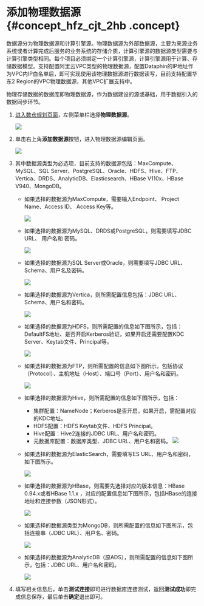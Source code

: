 # 添加物理数据源 {#concept_hfz_cjt_2hb .concept}

数据源分为物理数据源和计算引擎源。物理数据源为外部数据源，主要为来源业务系统或者计算完成后服务的业务系统的存储介质，计算引擎源的数据源类型需要与计算引擎类型相同。每个项目必须绑定一个计算引擎源，计算引擎源用于计算、存储数据模型。支持配置阿里云VPC类型的物理数据源，配置Dataphin的IP地址作为VPC内IP白名单后，即可实现使用该物理数据源进行数据读写，目前支持配置华东2 Region的VPC物理数据源，其他VPC扩展支持中。

物理存储数据的数据库即物理数据源，作为数据建设的源或基础，用于数据引入的数据同步环节。

1.  [进入数仓规划页面](cn.zh-CN/用户指南/数仓规划/数仓规划概述.md#section_w3j_zf1_hhb)，左侧菜单栏选择**物理数据源**。

    ![](http://static-aliyun-doc.oss-cn-hangzhou.aliyuncs.com/assets/img/149041/155599243041445_zh-CN.png)

2.  单击右上角**添加数据源**按钮，进入物理数据源编辑页面。

    ![](http://static-aliyun-doc.oss-cn-hangzhou.aliyuncs.com/assets/img/149041/155599243041448_zh-CN.png)

3.  其中数据源类型为必选项，目前支持的数据源包括：MaxCompute、MySQL、SQL Server、PostgreSQL、Oracle、HDFS、Hive、FTP、Vertica、DRDS、AnalyticDB、Elasticsearch、HBase V110x、HBase V940、MongoDB。
    -   如果选择的数据源为MaxCompute，需要输入Endpoint、 Project Name、Access ID、 Access Key等。

        ![](http://static-aliyun-doc.oss-cn-hangzhou.aliyuncs.com/assets/img/149041/155599243041450_zh-CN.png)

    -   如果选择的数据源为MySQL、DRDS或PostgreSQL，则需要填写JDBC URL、 用户名和 密码。

        ![](http://static-aliyun-doc.oss-cn-hangzhou.aliyuncs.com/assets/img/149041/155599243041451_zh-CN.png)

    -   如果选择的数据源为SQL Server或Oracle，则需要填写JDBC URL、 Schema、用户名及密码。

        ![](http://static-aliyun-doc.oss-cn-hangzhou.aliyuncs.com/assets/img/149041/155599243141452_zh-CN.png)

    -   如果选择的数据源为Vertica，则所需配置信息包括：JDBC URL、Schema、用户名和密码。

        ![](http://static-aliyun-doc.oss-cn-hangzhou.aliyuncs.com/assets/img/149041/155599243141453_zh-CN.png)

    -   如果选择的数据源为HDFS，则所需配置的信息如下图所示，包括：DefaultFS地址、是否开启Kerberos验证，如果开启还需要配置KDC Server、Keytab文件、Principal等。

        ![](http://static-aliyun-doc.oss-cn-hangzhou.aliyuncs.com/assets/img/149041/155599243141454_zh-CN.png)

    -   如果选择的数据源为FTP，则所需配置的信息如下图所示，包括协议（Protocol）、主机地址（Host）、端口号（Port）、用户名和密码。

        ![](http://static-aliyun-doc.oss-cn-hangzhou.aliyuncs.com/assets/img/149041/155599243141456_zh-CN.png)

    -   如果选择的数据源为Hive，则所需配置的信息如下图所示，包括：

        -   集群配置：NameNode；Kerberos是否开启，如果开启，需配置对应的KDC地址。
        -   HDFS配置：HDFS Keytab文件、HDFS Principal。
        -   Hive配置：Hive2连接的JDBC URL、用户名和密码。
        -   元数据库配置：数据库类型、JDBC URL、用户名和密码。
        ![](http://static-aliyun-doc.oss-cn-hangzhou.aliyuncs.com/assets/img/149041/155599243141457_zh-CN.png)

    -   如果选择的数据源为ElasticSearch，需要填写ES URL、用户名和密码，如下图所示。

        ![](http://static-aliyun-doc.oss-cn-hangzhou.aliyuncs.com/assets/img/149041/155599243141460_zh-CN.png)

    -   如果选择的数据源为HBase，则需要先选择对应的版本信息：HBase 0.94.x或者HBase 1.1.x ，对应的配置信息如下图所示，包括HBase的连接地址和连接参数（JSON形式）。

        ![](http://static-aliyun-doc.oss-cn-hangzhou.aliyuncs.com/assets/img/149041/155599243141463_zh-CN.png)

    -   如果选择的数据源类型为MongoDB，则所需配置的信息如下图所示，包括连接串（JDBC URL）、用户名、密码。

        ![](http://static-aliyun-doc.oss-cn-hangzhou.aliyuncs.com/assets/img/149041/155599243141466_zh-CN.png)

    -   如果选择的数据源为AnalyticDB（原ADS），则所需配置的信息如下图所示，包括：JDBC URL、用户名和密码。

        ![](http://static-aliyun-doc.oss-cn-hangzhou.aliyuncs.com/assets/img/149041/155599243241469_zh-CN.png)

4.  填写相关信息后，单击**测试连接**即可进行数据库连接测试，返回**测试成功**即完成信息保存，最后单击**确定**退出即可。

